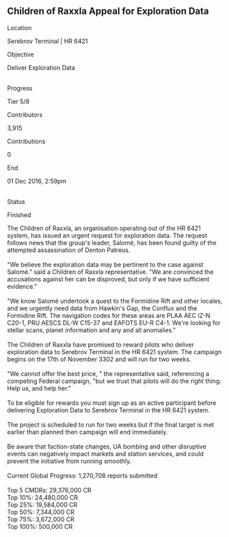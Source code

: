 ## Children of Raxxla Appeal for Exploration Data

Location

Serebrov Terminal \| HR 6421

Objective

Deliver Exploration Data

\
Progress

Tier 5/8

Contributors

3,915

Contributions

0

End

01 Dec 2016, 2:59pm

\
Status

Finished

The Children of Raxxla, an organisation operating out of the HR 6421
system, has issued an urgent request for exploration data. The request
follows news that the group\'s leader, Salomé, has been found guilty of
the attempted assassination of Denton Patreus.\
\
\"We believe the exploration data may be pertinent to the case against
Salomé.\" said a Children of Raxxla representative. \"We are convinced
the accusations against her can be disproved, but only if we have
sufficient evidence.\"\
\
\"We know Salomé undertook a quest to the Formidine Rift and other
locales, and we urgently need data from Hawkin\'s Gap, the Conflux and
the Formidine Rift. The navigation codes for these areas are PLAA AEC
IZ-N C20-1, PRU AESCS DL-W C15-37 and EAFOTS EU-R C4-1. We\'re looking
for stellar scans, planet information and any and all anomalies.\"\
\
The Children of Raxxla have promised to reward pilots who deliver
exploration data to Serebrov Terminal in the HR 6421 system. The
campaign begins on the 17th of November 3302 and will run for two
weeks.\
\
\"We cannot offer the best price, \" the representative said,
referencing a competing Federal campaign, \"but we trust that pilots
will do the right thing. Help us, and help her.\"\
\
To be eligible for rewards you must sign up as an active participant
before delivering Exploration Data to Serebrov Terminal in the HR 6421
system.\
\
The project is scheduled to run for two weeks but if the final target is
met earlier than planned then campaign will end immediately.\
\
Be aware that faction-state changes, UA bombing and other disruptive
events can negatively impact markets and station services, and could
prevent the initiative from running smoothly.\
\
Current Global Progress: 1,270,708 reports submitted\
\
Top 5 CMDRs: 29,376,000 CR\
Top 10%: 24,480,000 CR\
Top 25%: 19,584,000 CR\
Top 50%: 7,344,000 CR\
Top 75%: 3,672,000 CR\
Top 100%: 500,000 CR
